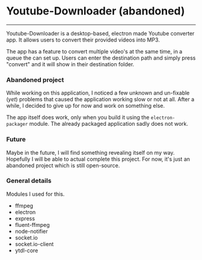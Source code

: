 # Youtube-Downloader (abandoned)

- - -

Youtube-Downloader is a desktop-based, electron made Youtube converter app. It allows users to convert their provided videos into MP3.

The app has a feature to convert multiple video's at the same time, in a queue the can set up. Users can enter the destination path and simply press "convert" and it will show in their destination folder.

### Abandoned project
 
While working on this application, I noticed a few unknown and un-fixable (_yet_) problems that caused the application working slow or not at all. After a while, I decided to give up for now and work on something else.

The app itself does work, only when you build it using the ``electron-packager`` module. The already packaged application sadly does not work.

### Future

Maybe in the future, I will find something revealing itself on my way. Hopefully I will be able to actual complete this project. For now, it's just an abandoned project which is still open-source.

### General details

Modules I used for this.
  - ffmpeg
  - electron
  - express
  - fluent-ffmpeg
  - node-notifier
  - socket.io
  - socket.io-client
  - ytdl-core

